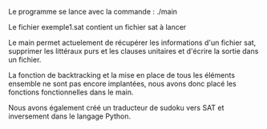Le programme se lance avec la commande : ./main <fichier sat> 

Le fichier exemple1.sat contient un fichier sat à lancer



Le main permet actuelement de récupérer les informations d'un fichier sat, supprimer les littéraux purs
et les clauses unitaires et d'écrire la sortie dans un fichier.

La fonction de backtracking et la mise en place de tous les éléments ensemble ne sont pas encore implantées,
nous avons donc placé les fonctions fonctionnelles dans le main.

Nous avons également créé un traducteur de sudoku vers SAT et inversement dans le langage Python.